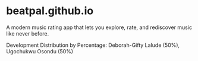 # beatpal.github.io
A modern music rating app that lets you explore, rate, and rediscover music like never before.

Development Distribution by Percentage: Deborah-Gifty Lalude (50%), Ugochukwu Osondu (50%)


